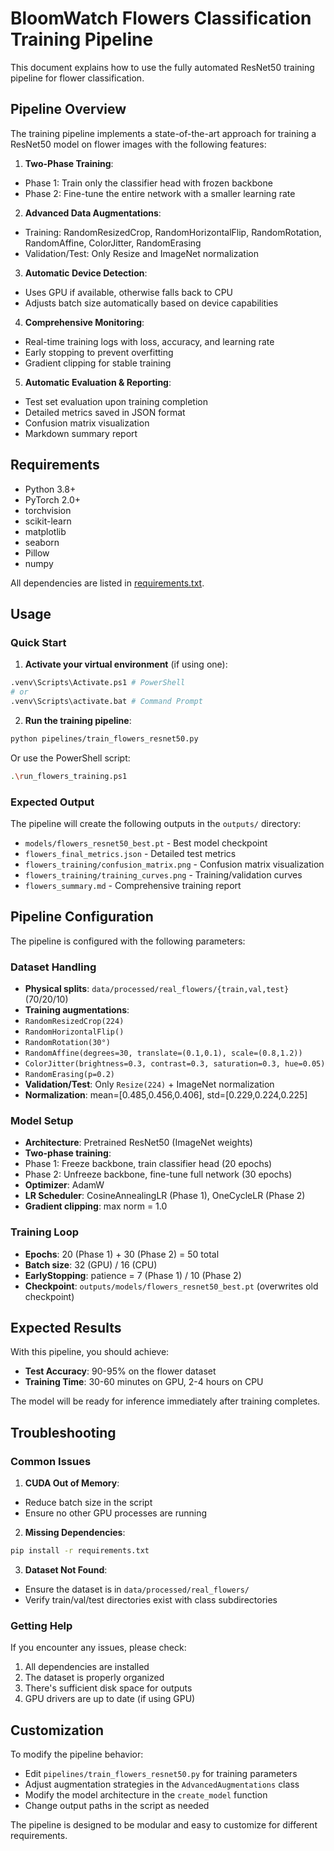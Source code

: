 # BloomWatch Flowers Classification Training Pipeline

This document explains how to use the fully automated ResNet50 training pipeline for flower classification.

## Pipeline Overview

The training pipeline implements a state-of-the-art approach for training a ResNet50 model on flower images with the following features:

1. **Two-Phase Training**:
 - Phase 1: Train only the classifier head with frozen backbone
 - Phase 2: Fine-tune the entire network with a smaller learning rate

2. **Advanced Data Augmentations**:
 - Training: RandomResizedCrop, RandomHorizontalFlip, RandomRotation, RandomAffine, ColorJitter, RandomErasing
 - Validation/Test: Only Resize and ImageNet normalization

3. **Automatic Device Detection**:
 - Uses GPU if available, otherwise falls back to CPU
 - Adjusts batch size automatically based on device capabilities

4. **Comprehensive Monitoring**:
 - Real-time training logs with loss, accuracy, and learning rate
 - Early stopping to prevent overfitting
 - Gradient clipping for stable training

5. **Automatic Evaluation & Reporting**:
 - Test set evaluation upon training completion
 - Detailed metrics saved in JSON format
 - Confusion matrix visualization
 - Markdown summary report

## Requirements

- Python 3.8+
- PyTorch 2.0+
- torchvision
- scikit-learn
- matplotlib
- seaborn
- Pillow
- numpy

All dependencies are listed in [requirements.txt](requirements.txt).

## Usage

### Quick Start

1. **Activate your virtual environment** (if using one):
 ```bash
 .venv\Scripts\Activate.ps1 # PowerShell
 # or
 .venv\Scripts\activate.bat # Command Prompt
 ```

2. **Run the training pipeline**:
 ```bash
 python pipelines/train_flowers_resnet50.py
 ```

 Or use the PowerShell script:
 ```bash
 .\run_flowers_training.ps1
 ```

### Expected Output

The pipeline will create the following outputs in the `outputs/` directory:

- `models/flowers_resnet50_best.pt` - Best model checkpoint
- `flowers_final_metrics.json` - Detailed test metrics
- `flowers_training/confusion_matrix.png` - Confusion matrix visualization
- `flowers_training/training_curves.png` - Training/validation curves
- `flowers_summary.md` - Comprehensive training report

## Pipeline Configuration

The pipeline is configured with the following parameters:

### Dataset Handling
- **Physical splits**: `data/processed/real_flowers/{train,val,test}` (70/20/10)
- **Training augmentations**:
 - `RandomResizedCrop(224)`
 - `RandomHorizontalFlip()`
 - `RandomRotation(30°)`
 - `RandomAffine(degrees=30, translate=(0.1,0.1), scale=(0.8,1.2))`
 - `ColorJitter(brightness=0.3, contrast=0.3, saturation=0.3, hue=0.05)`
 - `RandomErasing(p=0.2)`
- **Validation/Test**: Only `Resize(224)` + ImageNet normalization
- **Normalization**: mean=[0.485,0.456,0.406], std=[0.229,0.224,0.225]

### Model Setup
- **Architecture**: Pretrained ResNet50 (ImageNet weights)
- **Two-phase training**:
 - Phase 1: Freeze backbone, train classifier head (20 epochs)
 - Phase 2: Unfreeze backbone, fine-tune full network (30 epochs)
- **Optimizer**: AdamW
- **LR Scheduler**: CosineAnnealingLR (Phase 1), OneCycleLR (Phase 2)
- **Gradient clipping**: max norm = 1.0

### Training Loop
- **Epochs**: 20 (Phase 1) + 30 (Phase 2) = 50 total
- **Batch size**: 32 (GPU) / 16 (CPU)
- **EarlyStopping**: patience = 7 (Phase 1) / 10 (Phase 2)
- **Checkpoint**: `outputs/models/flowers_resnet50_best.pt` (overwrites old checkpoint)

## Expected Results

With this pipeline, you should achieve:
- **Test Accuracy**: 90-95% on the flower dataset
- **Training Time**: 30-60 minutes on GPU, 2-4 hours on CPU

The model will be ready for inference immediately after training completes.

## Troubleshooting

### Common Issues

1. **CUDA Out of Memory**:
 - Reduce batch size in the script
 - Ensure no other GPU processes are running

2. **Missing Dependencies**:
 ```bash
 pip install -r requirements.txt
 ```

3. **Dataset Not Found**:
 - Ensure the dataset is in `data/processed/real_flowers/`
 - Verify train/val/test directories exist with class subdirectories

### Getting Help

If you encounter any issues, please check:
1. All dependencies are installed
2. The dataset is properly organized
3. There's sufficient disk space for outputs
4. GPU drivers are up to date (if using GPU)

## Customization

To modify the pipeline behavior:
- Edit `pipelines/train_flowers_resnet50.py` for training parameters
- Adjust augmentation strategies in the `AdvancedAugmentations` class
- Modify the model architecture in the `create_model` function
- Change output paths in the script as needed

The pipeline is designed to be modular and easy to customize for different requirements.